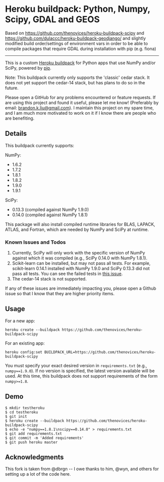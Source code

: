 Heroku buildpack: Python, Numpy, Scipy, GDAL and GEOS
====================================================

Based on https://github.com/thenovices/heroku-buildpack-scipy and https://github.com/dulaccc/heroku-buildpack-geodjango/ and slightly modified build order/settings of environment vars in order to be able to compile packages that require GDAL during installation with pip (e.g. fiona)

-------
This is a custom [Heroku buildpack](http://devcenter.heroku.com/articles/buildpacks)
for Python apps that use NumPy and/or SciPy, powered by [pip](http://www.pip-installer.org/).

Note: This buildpack currently only supports the 'classic' cedar stack. It
does not yet support the cedar-14 stack, but has plans to do so in the
future.

Please open a GitHub for any problems encountered or feature requests.
If are using this project and found it useful, please let me know! (Preferably
by email: brandon.k.liu@gmail.com). I maintain this project on my spare time,
and I am much more motivated to work on it if I know there are people who are
benefiting.

Details
-------

This buildpack currently supports:

NumPy:
  * 1.6.2
  * 1.7.2
  * 1.8.1
  * 1.8.2
  * 1.9.0
  * 1.9.1

SciPy:
  * 0.13.3 (compiled against NumPy 1.9.0)
  * 0.14.0 (compiled against NumPy 1.8.1)

This package will also install compiled runtime libraries for BLAS, LAPACK,
ATLAS, and Fortran, which are needed by NumPy and SciPy at runtime.

### Known Issues and Todos

  1. Currently, SciPy will only work with the specific version of NumPy
     against which it was compiled (e.g., SciPy 0.14.0 with NumPy 1.8.1).
  2. Scikit-learn can be installed, but may not pass all tests. For example,
     scikit-learn 0.14.1 installed with NumPy 1.9.0 and SciPy 0.13.3 did not
     pass all tests. You can see the failed tests in [this issue][issue9].
  3. The cedar-14 stack is not supported.

[issue9]: https://github.com/thenovices/heroku-buildpack-scipy/issues/9#issuecomment-61660727

If any of these issues are immediately impacting you, please open a Github
issue so that I know that they are higher priority items.

Usage
-----
For a new app:

    heroku create --buildpack https://github.com/thenovices/heroku-buildpack-scipy

For an existing app:

    heroku config:set BUILDPACK_URL=https://github.com/thenovices/heroku-buildpack-scipy

You must specify your exact desired version in `requirements.txt` (e.g.,
`numpy==1.9.0`). If no version is specified, the latest version available will
be used. At this time, this buildpack does not support requirements of the
form `numpy>=1.8`.

Demo
----

    $ mkdir testheroku
    $ cd testheroku
    $ git init
    $ heroku create --buildpack https://github.com/thenovices/heroku-buildpack-scipy
    $ echo -e "numpy==1.8.1\nscipy==0.14.0" > requirements.txt
    $ git add requirements.txt
    $ git commit -m 'Added requirements'
    $ git push heroku master


Acknowledgments
---------------

This fork is taken from @dbrgn -- I owe thanks to him, @wyn, and others for
setting up a lot of the code here.
